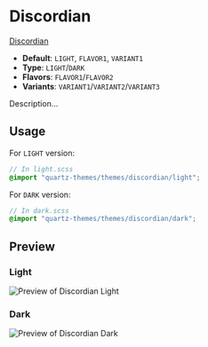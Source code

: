 # Discordian

[Discordian](#)

- **Default**: `LIGHT`, `FLAVOR1`, `VARIANT1`
- **Type**: `LIGHT`/`DARK`
- **Flavors**: `FLAVOR1`/`FLAVOR2`
- **Variants**: `VARIANT1`/`VARIANT2`/`VARIANT3`

Description...

## Usage

For `LIGHT` version:

```scss
// In light.scss
@import "quartz-themes/themes/discordian/light";
```

For `DARK` version:

```scss
// In dark.scss
@import "quartz-themes/themes/discordian/dark";
```

## Preview

### Light

![Preview of Discordian Light](preview-light.png)

### Dark

![Preview of Discordian Dark](preview-dark.png)
